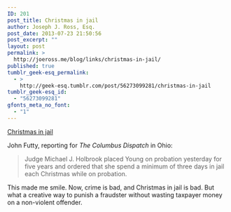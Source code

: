 ```yaml
---
ID: 201
post_title: Christmas in jail
author: Joseph J. Ross, Esq.
post_date: 2013-07-23 21:50:56
post_excerpt: ""
layout: post
permalink: >
  http://joeross.me/blog/links/christmas-in-jail/
published: true
tumblr_geek-esq_permalink:
  - >
    http://geek-esq.tumblr.com/post/56273099281/christmas-in-jail
tumblr_geek-esq_id:
  - "56273099281"
gfonts_meta_no_font:
  - "1"
---
```

<a href='http://www.dispatch.com/content/stories/local/2013/07/22/BMV-scam-sentence-5-Christmases.html'>Christmas in jail</a><div class="link_description"><p>John Futty, reporting for <em>The Columbus Dispatch</em> in Ohio:</p>

<blockquote>
  <p>Judge Michael J. Holbrook placed Young on probation yesterday for five years and ordered that she spend a minimum of three days in jail each Christmas while on probation.</p>
</blockquote>

<p>This made me smile. Now, crime is bad, and Christmas in jail is bad. But what a creative way to punish a fraudster without wasting taxpayer money on a non-violent offender.</p></div>